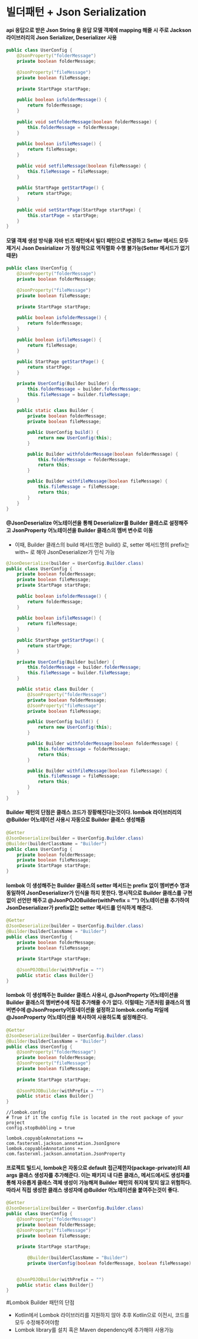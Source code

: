 # 빌더패턴 + Json Serialization
#### api 응답으로 받은 Json String 을 응답 모델 객체에 mapping 해줄 시 주로 Jackson 라이브러리의 Json Serializer, Deserializer 사용
```java
public class UserConfig {  
	@JsonProperty("folderMessage")  
	private boolean folderMessage;  
  
	@JsonProperty("fileMessage")  
	private boolean fileMessage;  
  
	private StartPage startPage;  
  
	public boolean isfolderMessage() {  
		return folderMessage;  
	}  
  
	public void setfolderMessage(boolean folderMessage) {  
		this.folderMessage = folderMessage;  
	}  
  
	public boolean isfileMessage() {  
		return fileMessage;  
	}  
  
	public void setfileMessage(boolean fileMessage) {  
	    this.fileMessage = fileMessage;  
	}  
  
	public StartPage getStartPage() {  
		return startPage;  
	}  
  
	public void setStartPage(StartPage startPage) {  
		this.startPage = startPage;  
	}  
}
```

#### 모델 객체 생성 방식을 자바 빈즈 패턴에서 빌더 패턴으로 변경하고 Setter 메서드 모두 제거시 Json Desirializer 가 정상적으로 역직렬화 수행 불가능(Setter 메서드가 없기 때문)
```java
public class UserConfig {  
	@JsonProperty("folderMessage")  
	private boolean folderMessage;  
  
	@JsonProperty("fileMessage")  
	private boolean fileMessage;  
  
	private StartPage startPage;  
  
	public boolean isfolderMessage() {  
		return folderMessage;  
	}    
  
	public boolean isfileMessage() {  
		return fileMessage;  
	}
  
	public StartPage getStartPage() {  
		return startPage;  
	}

	private UserConfig(Builder builder) {
		this.folderMessage = builder.folderMessage;
		this.fileMessage = builder.fileMessage;
	}

	public static class Builder {
		private boolean folderMessage;
		private boolean fileMessage;

		public UserConfig build() {
			return new UserConfig(this);
		}

		public Builder withfolderMessage(boolean folderMessage) {
			this.folderMessage = folderMessage;
			return this;
		}

		public Builder withfileMessage(boolean fileMessage) {
			this.fileMessage = fileMessage;
			return this;
		}
	}
}
```
#### @JsonDeserialize 어노테이션을 통해 Deserializer를 Builder 클래스로 설정해주고 JsonProperty 어노테이션을 Builder 클래스의 멤버 변수로 이동
* 이때, Builder 클래스의 build 메서드명은 build() 로, setter 메서드명의 prefix는 with~ 로 해야 JsonDeserializer가 인식 가능
```java
@JsonDeserialize(builder = UserConfig.Builder.class)
public class UserConfig {  
	private boolean folderMessage;  
	private boolean fileMessage;  
	private StartPage startPage;  
  
	public boolean isfolderMessage() {  
		return folderMessage;  
	}    
  
	public boolean isfileMessage() {  
		return fileMessage;  
	}
  
	public StartPage getStartPage() {  
		return startPage;  
	}

	private UserConfig(Builder builder) {
		this.folderMessage = builder.folderMessage;
		this.fileMessage = builder.fileMessage;
	}

	public static class Builder {
		@JsonProperty("folderMessage")  
		private boolean folderMessage;
		@JsonProperty("fileMessage")  
		private boolean fileMessage;

		public UserConfig build() {
			return new UserConfig(this);
		}

		public Builder withfolderMessage(boolean folderMessage) {
			this.folderMessage = folderMessage;
			return this;
		}

		public Builder withfileMessage(boolean fileMessage) {
			this.fileMessage = fileMessage;
			return this;
		}
	}
}
```

#### Builder 패턴의 단점은 클래스 코드가 장황해진다는것이다. lombok 라이브러리의 @Builder 어노테이션 사용시 자동으로 Builder 클래스 생성해줌
```java
@Getter
@JsonDeserialize(builder = UserConfig.Builder.class)  
@Builder(builderClassName = "Builder")  
public class UserConfig {  
	private boolean folderMessage;  
	private boolean fileMessage;
	private StartPage startPage;
}
```

#### lombok 이 생성해주는 Builder 클래스의 setter 메서드는 prefix 없이 멤버변수 명과 동일하여 JsonDeserializer가 인식을 하지 못한다. 명시적으로 Builder 클래스를 구현없이 선언만 해주고 @JsonPOJOBuilder(withPrefix = "") 어노테이션을 추가하여 JsonDeserializer가 prefix없는 setter 메서드를 인식하게 해준다.
```java
@Getter
@JsonDeserialize(builder = UserConfig.Builder.class)  
@Builder(builderClassName = "Builder")  
public class UserConfig {  
	private boolean folderMessage;  
	private boolean fileMessage;  
  
	private StartPage startPage;  
  
	@JsonPOJOBuilder(withPrefix = "")  
	public static class Builder{}  
}
```

#### lombok 이 생성해주는 Builder 클래스 사용시, @JsonProperty 어노테이션을 Builder 클래스의 멤버변수에 직접 추가해줄 수가 없다. 이럴때는 기존처럼 클래스의 멤버변수에 @JsonProperty어토네이션을 설정하고 lombok.config 파일에 @JsonProperty 어노테이션을 복사하여 사용하도록 설정해준다.
```java
@Getter
@JsonDeserialize(builder = UserConfig.Builder.class)  
@Builder(builderClassName = "Builder")  
public class UserConfig {  
	@JsonProperty("folderMessage")
	private boolean folderMessage;  
	@JsonProperty("fileMessage")
	private boolean fileMessage;  
  
	private StartPage startPage;  
  
	@JsonPOJOBuilder(withPrefix = "")  
	public static class Builder{}  
}
```
```
//lombok.config
# True if it the config file is located in the root package of your project  
config.stopBubbling = true  
  
lombok.copyableAnnotations += com.fasterxml.jackson.annotation.JsonIgnore  
lombok.copyableAnnotations += com.fasterxml.jackson.annotation.JsonProperty
```


#### 프로젝트 빌드시, lombok은 자동으로 default 접근제한자(package-private)의 All args 클래스 생성자를 추가해준다. 이는 패키지 내 다른 클래스, 메서드에서도 생성자를 통해 자유롭게 클래스 객체 생성이 가능해져 Builder 패턴의 취지에 맞지 않고 위험하다. 따라서 직접 생성한 클래스 생성자에 @Builder 어노테이션을 붙여주는것이 좋다.
```java
@Getter
@JsonDeserialize(builder = UserConfig.Builder.class)    
public class UserConfig {  
	@JsonProperty("folderMessage")
	private boolean folderMessage;  
	@JsonProperty("fileMessage")
	private boolean fileMessage;  
  
	private StartPage startPage;  
    
        @Builder(builderClassName = "Builder")
        private UserConfig(boolean folderMessage, boolean fileMessage) {};

  
	@JsonPOJOBuilder(withPrefix = "")  
	public static class Builder{}  
}
```


#Lombok Builder 패턴의 단점
* Kotlin에서 Lombok 라이브러리를 지원하지 않아 추후 Kotlin으로 이전시, 코드를 모두 수정해주어야함
* Lombok library를 설치 혹은 Maven dependency에 추가해야 사용가능